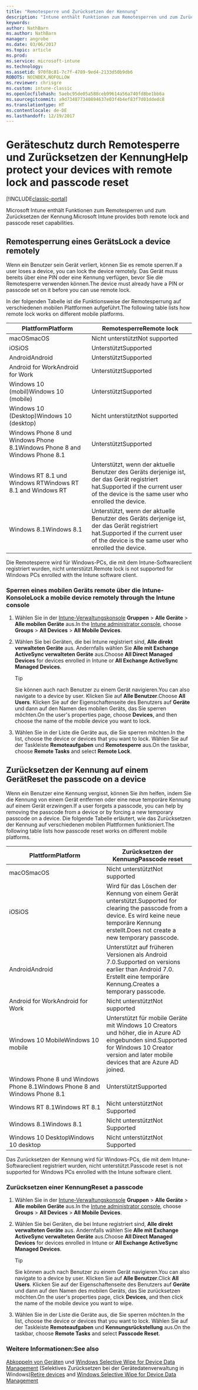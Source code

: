 ```yaml
---
title: "Remotesperre und Zurücksetzen der Kennung"
description: "Intune enthält Funktionen zum Remotesperren und zum Zurücksetzen der Kennung."
keywords: 
author: NathBarn
ms.author: NathBarn
manager: angrobe
ms.date: 03/06/2017
ms.topic: article
ms.prod: 
ms.service: microsoft-intune
ms.technology: 
ms.assetid: 970f8c81-7c7f-4789-9ed4-2133d50b9db6
ROBOTS: NOINDEX,NOFOLLOW
ms.reviewer: chrisgre
ms.custom: intune-classic
ms.openlocfilehash: 5aebc95de05a588ceb99614a56a740fd8be1bb6a
ms.sourcegitcommit: a9d734877340894637e03f4b4ef83f7d01ddedc8
ms.translationtype: HT
ms.contentlocale: de-DE
ms.lasthandoff: 12/19/2017
---
```

# <a name="help-protect-your-devices-with-remote-lock-and-passcode-reset"></a><span data-ttu-id="411b1-103">Geräteschutz durch Remotesperre und Zurücksetzen der Kennung</span><span class="sxs-lookup"><span data-stu-id="411b1-103">Help protect your devices with remote lock and passcode reset</span></span>

[!INCLUDE[classic-portal](../includes/classic-portal.md)]

<span data-ttu-id="411b1-104">Microsoft Intune enthält Funktionen zum Remotesperren und zum Zurücksetzen der Kennung.</span><span class="sxs-lookup"><span data-stu-id="411b1-104">Microsoft Intune provides both remote lock and passcode reset capabilities.</span></span>

## <a name="lock-a-device-remotely"></a><span data-ttu-id="411b1-105">Remotesperrung eines Geräts</span><span class="sxs-lookup"><span data-stu-id="411b1-105">Lock a device remotely</span></span>
<span data-ttu-id="411b1-106">Wenn ein Benutzer sein Gerät verliert, können Sie es remote sperren.</span><span class="sxs-lookup"><span data-stu-id="411b1-106">If a user loses a device, you can lock the device remotely.</span></span> <span data-ttu-id="411b1-107">Das Gerät muss bereits über eine PIN oder eine Kennung verfügen, bevor Sie die Remotesperre verwenden können.</span><span class="sxs-lookup"><span data-stu-id="411b1-107">The device must already have a PIN or passcode set on it before you can use remote lock.</span></span>

<span data-ttu-id="411b1-108">In der folgenden Tabelle ist die Funktionsweise der Remotesperrung auf verschiedenen mobilen Plattformen aufgeführt.</span><span class="sxs-lookup"><span data-stu-id="411b1-108">The following table lists how remote lock works on different mobile platforms.</span></span>

|<span data-ttu-id="411b1-109">Plattform</span><span class="sxs-lookup"><span data-stu-id="411b1-109">Platform</span></span>|<span data-ttu-id="411b1-110">Remotesperre</span><span class="sxs-lookup"><span data-stu-id="411b1-110">Remote lock</span></span>|
|------------|---------------|
|<span data-ttu-id="411b1-111">macOS</span><span class="sxs-lookup"><span data-stu-id="411b1-111">macOS</span></span>|<span data-ttu-id="411b1-112">Nicht unterstützt</span><span class="sxs-lookup"><span data-stu-id="411b1-112">Not supported</span></span>|
|<span data-ttu-id="411b1-113">iOS</span><span class="sxs-lookup"><span data-stu-id="411b1-113">iOS</span></span>|<span data-ttu-id="411b1-114">Unterstützt</span><span class="sxs-lookup"><span data-stu-id="411b1-114">Supported</span></span>|
|<span data-ttu-id="411b1-115">Android</span><span class="sxs-lookup"><span data-stu-id="411b1-115">Android</span></span>|<span data-ttu-id="411b1-116">Unterstützt</span><span class="sxs-lookup"><span data-stu-id="411b1-116">Supported</span></span>|
|<span data-ttu-id="411b1-117">Android for Work</span><span class="sxs-lookup"><span data-stu-id="411b1-117">Android for Work</span></span>|<span data-ttu-id="411b1-118">Unterstützt</span><span class="sxs-lookup"><span data-stu-id="411b1-118">Supported</span></span>|
|<span data-ttu-id="411b1-119">Windows 10 (mobil)</span><span class="sxs-lookup"><span data-stu-id="411b1-119">Windows 10 (mobile)</span></span>|<span data-ttu-id="411b1-120">Unterstützt</span><span class="sxs-lookup"><span data-stu-id="411b1-120">Supported</span></span>|
|<span data-ttu-id="411b1-121">Windows 10 (Desktop)</span><span class="sxs-lookup"><span data-stu-id="411b1-121">Windows 10 (desktop)</span></span>|<span data-ttu-id="411b1-122">Nicht unterstützt</span><span class="sxs-lookup"><span data-stu-id="411b1-122">Not supported</span></span>|
|<span data-ttu-id="411b1-123">Windows Phone 8 und Windows Phone 8.1</span><span class="sxs-lookup"><span data-stu-id="411b1-123">Windows Phone 8 and Windows Phone 8.1</span></span>|<span data-ttu-id="411b1-124">Unterstützt</span><span class="sxs-lookup"><span data-stu-id="411b1-124">Supported</span></span>|
|<span data-ttu-id="411b1-125">Windows RT 8.1 und Windows RT</span><span class="sxs-lookup"><span data-stu-id="411b1-125">Windows RT 8.1 and Windows RT</span></span>|<span data-ttu-id="411b1-126">Unterstützt, wenn der aktuelle Benutzer des Geräts derjenige ist, der das Gerät registriert hat.</span><span class="sxs-lookup"><span data-stu-id="411b1-126">Supported if the current user of the device is the same user who enrolled the device.</span></span>|
|<span data-ttu-id="411b1-127">Windows 8.1</span><span class="sxs-lookup"><span data-stu-id="411b1-127">Windows 8.1</span></span>|<span data-ttu-id="411b1-128">Unterstützt, wenn der aktuelle Benutzer des Geräts derjenige ist, der das Gerät registriert hat.</span><span class="sxs-lookup"><span data-stu-id="411b1-128">Supported if the current user of the device is the same user who enrolled the device.</span></span>|

<span data-ttu-id="411b1-129">Die Remotesperre wird für Windows-PCs, die mit dem Intune-Softwareclient registriert wurden, nicht unterstützt.</span><span class="sxs-lookup"><span data-stu-id="411b1-129">Remote lock is not supported for Windows PCs enrolled with the Intune software client.</span></span>

### <a name="lock-a-mobile-device-remotely-through-the-intune-console"></a><span data-ttu-id="411b1-130">Sperren eines mobilen Geräts remote über die Intune-Konsole</span><span class="sxs-lookup"><span data-stu-id="411b1-130">Lock a mobile device remotely through the Intune console</span></span>

1.  <span data-ttu-id="411b1-131">Wählen Sie in der [Intune-Verwaltungskonsole](https://manage.microsoft.com/) **Gruppen** &gt; **Alle Geräte** &gt; **Alle mobilen Geräte** aus.</span><span class="sxs-lookup"><span data-stu-id="411b1-131">In the [Intune administrator console](https://manage.microsoft.com/), choose **Groups** &gt; **All Devices** &gt; **All Mobile Devices**.</span></span>

2.  <span data-ttu-id="411b1-132">Wählen Sie bei Geräten, die bei Intune registriert sind, **Alle direkt verwalteten Geräte** aus. Andernfalls wählen Sie **Alle mit Exchange ActiveSync verwalteten Geräte** aus.</span><span class="sxs-lookup"><span data-stu-id="411b1-132">Choose **All Direct Managed Devices** for devices enrolled in Intune or **All Exchange ActiveSync Managed Devices**.</span></span>

    > [!TIP]
    > <span data-ttu-id="411b1-133">Sie können auch nach Benutzer zu einem Gerät navigieren.</span><span class="sxs-lookup"><span data-stu-id="411b1-133">You can also navigate to a device by user.</span></span> <span data-ttu-id="411b1-134">Klicken Sie auf **Alle Benutzer**.</span><span class="sxs-lookup"><span data-stu-id="411b1-134">Choose **All Users**.</span></span> <span data-ttu-id="411b1-135">Klicken Sie auf der Eigenschaftenseite des Benutzers auf **Geräte** und dann auf den Namen des mobilen Geräts, das Sie sperren möchten.</span><span class="sxs-lookup"><span data-stu-id="411b1-135">On the user's properties page, choose **Devices**, and then choose the name of the mobile device you want to lock.</span></span>

3.  <span data-ttu-id="411b1-136">Wählen Sie in der Liste die Geräte aus, die Sie sperren möchten.</span><span class="sxs-lookup"><span data-stu-id="411b1-136">In the list, choose the device or devices that you want to lock.</span></span> <span data-ttu-id="411b1-137">Wählen Sie auf der Taskleiste **Remoteaufgaben** und **Remotesperre** aus.</span><span class="sxs-lookup"><span data-stu-id="411b1-137">On the taskbar, choose **Remote Tasks** and select **Remote Lock**.</span></span>

## <a name="reset-the-passcode-on-a-device"></a><span data-ttu-id="411b1-138">Zurücksetzen der Kennung auf einem Gerät</span><span class="sxs-lookup"><span data-stu-id="411b1-138">Reset the passcode on a device</span></span>
<span data-ttu-id="411b1-139">Wenn ein Benutzer eine Kennung vergisst, können Sie ihm helfen, indem Sie die Kennung von einem Gerät entfernen oder eine neue temporäre Kennung auf einem Gerät erzwingen.</span><span class="sxs-lookup"><span data-stu-id="411b1-139">If a user forgets a passcode, you can help by removing the passcode from a device or by forcing a new temporary passcode on a device.</span></span> <span data-ttu-id="411b1-140">Die folgende Tabelle erläutert, wie das Zurücksetzen der Kennung auf verschiedenen mobilen Plattformen funktioniert.</span><span class="sxs-lookup"><span data-stu-id="411b1-140">The following table lists how passcode reset works on different mobile platforms.</span></span>

|<span data-ttu-id="411b1-141">Plattform</span><span class="sxs-lookup"><span data-stu-id="411b1-141">Platform</span></span>|<span data-ttu-id="411b1-142">Zurücksetzen der Kennung</span><span class="sxs-lookup"><span data-stu-id="411b1-142">Passcode reset</span></span>|
|------------|------------------|
|<span data-ttu-id="411b1-143">macOS</span><span class="sxs-lookup"><span data-stu-id="411b1-143">macOS</span></span>|<span data-ttu-id="411b1-144">Nicht unterstützt</span><span class="sxs-lookup"><span data-stu-id="411b1-144">Not supported</span></span>|
|<span data-ttu-id="411b1-145">iOS</span><span class="sxs-lookup"><span data-stu-id="411b1-145">iOS</span></span>|<span data-ttu-id="411b1-146">Wird für das Löschen der Kennung von einem Gerät unterstützt.</span><span class="sxs-lookup"><span data-stu-id="411b1-146">Supported for clearing the passcode from a device.</span></span> <span data-ttu-id="411b1-147">Es wird keine neue temporäre Kennung erstellt.</span><span class="sxs-lookup"><span data-stu-id="411b1-147">Does not create a new temporary passcode.</span></span>|
|<span data-ttu-id="411b1-148">Android</span><span class="sxs-lookup"><span data-stu-id="411b1-148">Android</span></span>|<span data-ttu-id="411b1-149">Unterstützt auf früheren Versionen als Android 7.0.</span><span class="sxs-lookup"><span data-stu-id="411b1-149">Supported on versions earlier than Android 7.0.</span></span> <span data-ttu-id="411b1-150">Erstellt eine temporäre Kennung.</span><span class="sxs-lookup"><span data-stu-id="411b1-150">Creates a temporary passcode.</span></span>|
|<span data-ttu-id="411b1-151">Android for Work</span><span class="sxs-lookup"><span data-stu-id="411b1-151">Android for Work</span></span>|<span data-ttu-id="411b1-152">Nicht unterstützt</span><span class="sxs-lookup"><span data-stu-id="411b1-152">Not supported</span></span>|
|<span data-ttu-id="411b1-153">Windows 10 Mobile</span><span class="sxs-lookup"><span data-stu-id="411b1-153">Windows 10 mobile</span></span>|<span data-ttu-id="411b1-154">Unterstützt für mobile Geräte mit Windows 10 Creators und höher, die in Azure AD eingebunden sind.</span><span class="sxs-lookup"><span data-stu-id="411b1-154">Supported for Windows 10 Creator version and later mobile devices that are Azure AD joined.</span></span>|
|<span data-ttu-id="411b1-155">Windows Phone 8 und Windows Phone 8.1</span><span class="sxs-lookup"><span data-stu-id="411b1-155">Windows Phone 8 and Windows Phone 8.1</span></span>|<span data-ttu-id="411b1-156">Unterstützt</span><span class="sxs-lookup"><span data-stu-id="411b1-156">Supported</span></span>|
|<span data-ttu-id="411b1-157">Windows RT 8.1</span><span class="sxs-lookup"><span data-stu-id="411b1-157">Windows RT 8.1</span></span>|<span data-ttu-id="411b1-158">Nicht unterstützt</span><span class="sxs-lookup"><span data-stu-id="411b1-158">Not Supported</span></span>|
|<span data-ttu-id="411b1-159">Windows 8.1</span><span class="sxs-lookup"><span data-stu-id="411b1-159">Windows 8.1</span></span>|<span data-ttu-id="411b1-160">Nicht unterstützt</span><span class="sxs-lookup"><span data-stu-id="411b1-160">Not Supported</span></span>|
|<span data-ttu-id="411b1-161">Windows 10 Desktop</span><span class="sxs-lookup"><span data-stu-id="411b1-161">Windows 10 desktop</span></span>|<span data-ttu-id="411b1-162">Nicht unterstützt</span><span class="sxs-lookup"><span data-stu-id="411b1-162">Not Supported</span></span>|

<span data-ttu-id="411b1-163">Das Zurücksetzen der Kennung wird für Windows-PCs, die mit dem Intune-Softwareclient registriert wurden, nicht unterstützt.</span><span class="sxs-lookup"><span data-stu-id="411b1-163">Passcode reset is not supported for Windows PCs enrolled with the Intune software client.</span></span>

### <a name="reset-a-passcode"></a><span data-ttu-id="411b1-164">Zurücksetzen einer Kennung</span><span class="sxs-lookup"><span data-stu-id="411b1-164">Reset a passcode</span></span>

1.  <span data-ttu-id="411b1-165">Wählen Sie in der [Intune-Verwaltungskonsole](https://manage.microsoft.com/) **Gruppen** &gt; **Alle Geräte** &gt; **Alle mobilen Geräte** aus.</span><span class="sxs-lookup"><span data-stu-id="411b1-165">In the [Intune administrator console](https://manage.microsoft.com/), choose **Groups** &gt; **All Devices** &gt; **All Mobile Devices**.</span></span>

2.  <span data-ttu-id="411b1-166">Wählen Sie bei Geräten, die bei Intune registriert sind, **Alle direkt verwalteten Geräte** aus. Andernfalls wählen Sie **Alle mit Exchange ActiveSync verwalteten Geräte** aus.</span><span class="sxs-lookup"><span data-stu-id="411b1-166">Choose **All Direct Managed Devices** for devices enrolled in Intune or **All Exchange ActiveSync Managed Devices**.</span></span>

    > [!TIP]
    > <span data-ttu-id="411b1-167">Sie können auch nach Benutzer zu einem Gerät navigieren.</span><span class="sxs-lookup"><span data-stu-id="411b1-167">You can also navigate to a device by user.</span></span> <span data-ttu-id="411b1-168">Klicken Sie auf **Alle Benutzer**.</span><span class="sxs-lookup"><span data-stu-id="411b1-168">Click **All Users**.</span></span> <span data-ttu-id="411b1-169">Klicken Sie auf der Eigenschaftenseite des Benutzers auf **Geräte** und dann auf den Namen des mobilen Geräts, das Sie zurücksetzen möchten.</span><span class="sxs-lookup"><span data-stu-id="411b1-169">On the user's properties page, click **Devices**, and then click the name of the mobile device you want to wipe.</span></span>

3.  <span data-ttu-id="411b1-170">Wählen Sie in der Liste die Geräte aus, die Sie sperren möchten.</span><span class="sxs-lookup"><span data-stu-id="411b1-170">In the list, choose the device or devices that you want to lock.</span></span> <span data-ttu-id="411b1-171">Wählen Sie auf der Taskleiste **Remoteaufgaben** und **Kennungsrückstellung** aus.</span><span class="sxs-lookup"><span data-stu-id="411b1-171">On the taskbar, choose **Remote Tasks** and select **Passcode Reset**.</span></span>


### <a name="see-also"></a><span data-ttu-id="411b1-172">Weitere Informationen:</span><span class="sxs-lookup"><span data-stu-id="411b1-172">See also</span></span>
<span data-ttu-id="411b1-173">[Abkoppeln von Geräten](retire-devices-from-microsoft-intune-management.md) und [Windows Selective Wipe for Device Data Management](http://technet.microsoft.com/library/dn486874.aspx) (Selektives Zurücksetzen bei der Gerätedatenverwaltung in Windows)</span><span class="sxs-lookup"><span data-stu-id="411b1-173">[Retire devices](retire-devices-from-microsoft-intune-management.md) and [Windows Selective Wipe for Device Data Management](http://technet.microsoft.com/library/dn486874.aspx)</span></span>
